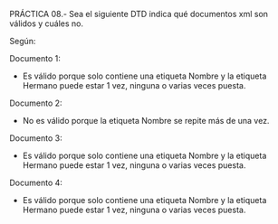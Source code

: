 PRÁCTICA 08.- Sea el siguiente DTD indica qué documentos xml son válidos y cuáles no.

Según:

<!ELEMENT Alumno (Nombre, Hermano*)>
<!ELEMENT  Nombre (#PCDATA)>
<!ELEMENT Hermano (#PCDATA)>


Documento 1:
- Es válido porque solo contiene una etiqueta Nombre y la etiqueta Hermano puede estar 1 vez, ninguna o varias veces puesta.

Documento 2:
- No es válido porque la etiqueta Nombre se repite más de una vez.

Documento 3:
- Es válido porque solo contiene una etiqueta Nombre y la etiqueta Hermano puede estar 1 vez, ninguna o varias veces puesta.

Documento 4:
- Es válido porque solo contiene una etiqueta Nombre y la etiqueta Hermano puede estar 1 vez, ninguna o varias veces puesta.
